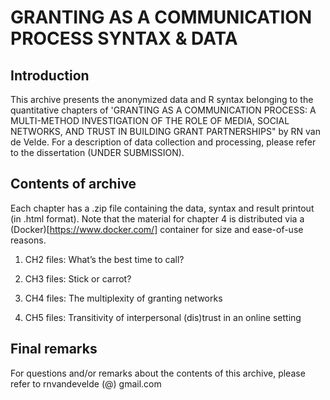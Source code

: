 # GRANTING AS A COMMUNICATION PROCESS SYNTAX & DATA

## Introduction

This archive presents the anonymized data and R syntax belonging to the quantitative 
chapters of 'GRANTING AS A COMMUNICATION PROCESS: A MULTI-METHOD INVESTIGATION OF THE 
ROLE OF MEDIA, SOCIAL NETWORKS, AND TRUST IN BUILDING GRANT PARTNERSHIPS" by RN van 
de Velde. For a description of data collection and processing, please refer to the 
dissertation (UNDER SUBMISSION).

## Contents of archive

Each chapter has a .zip file containing the data, syntax and result printout (in .html format). Note that
the material for chapter 4 is distributed via a (Docker)[https://www.docker.com/] container for size and 
ease-of-use reasons. 

1. CH2 files: What’s the best time to call?

2. CH3 files: Stick or carrot?

3. CH4 files: The multiplexity of granting networks

4. CH5 files: Transitivity of interpersonal (dis)trust in an online setting

## Final remarks

For questions and/or remarks about the contents of this archive, please refer to 
rnvandevelde (@) gmail.com
